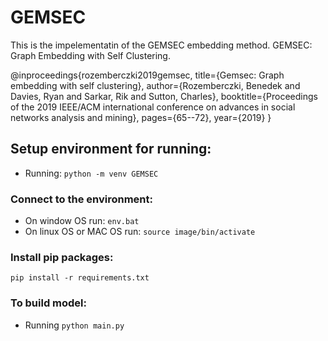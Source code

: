 # GEMSEC

This is the impelementatin of the GEMSEC embedding method.
GEMSEC: Graph Embedding with Self Clustering.

@inproceedings{rozemberczki2019gemsec,
  title={Gemsec: Graph embedding with self clustering},
  author={Rozemberczki, Benedek and Davies, Ryan and Sarkar, Rik and Sutton, Charles},
  booktitle={Proceedings of the 2019 IEEE/ACM international conference on advances in social networks analysis and mining},
  pages={65--72},
  year={2019}
}

## Setup environment for running:

- Running: `python -m venv GEMSEC`

### Connect to the environment:

- On window OS run: `env.bat`
- On linux OS or MAC OS run: `source image/bin/activate`

### Install pip packages:

`pip install -r requirements.txt`

### To build model:

- Running `python main.py`